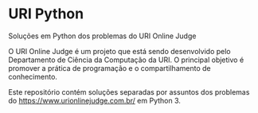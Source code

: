 # URI Python
Soluções em Python dos problemas do URI Online Judge

O URI Online Judge é um projeto que está sendo desenvolvido pelo Departamento de Ciência da Computação da URI. O principal objetivo é promover a prática de programação e o compartilhamento de conhecimento.

Este repositório contém soluções separadas por assuntos dos problemas do https://www.urionlinejudge.com.br/ em Python 3.

